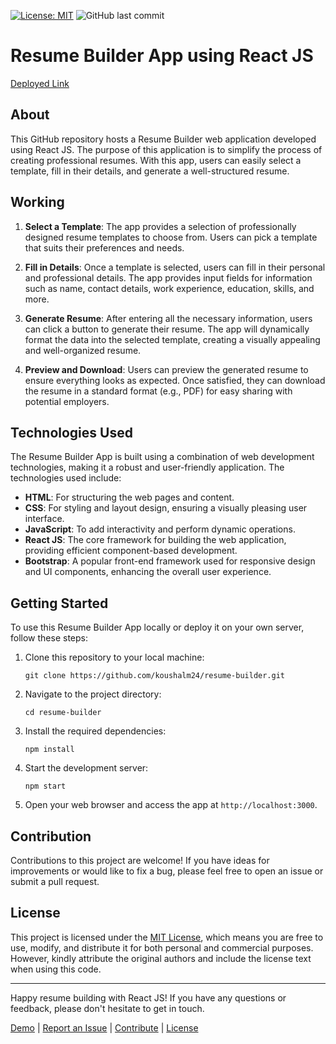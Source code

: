
[![License: MIT](https://img.shields.io/badge/License-MIT-yellow.svg)](https://opensource.org/licenses/MIT)
![GitHub last commit](https://img.shields.io/github/last-commit/koushalm24/resume-builder)

# Resume Builder App using React JS

[Deployed Link](https://resumebuilderbykoushalm24.netlify.app/)

## About
This GitHub repository hosts a Resume Builder web application developed using React JS. The purpose of this application is to simplify the process of creating professional resumes. With this app, users can easily select a template, fill in their details, and generate a well-structured resume.

## Working
1. **Select a Template**: The app provides a selection of professionally designed resume templates to choose from. Users can pick a template that suits their preferences and needs.

2. **Fill in Details**: Once a template is selected, users can fill in their personal and professional details. The app provides input fields for information such as name, contact details, work experience, education, skills, and more.

3. **Generate Resume**: After entering all the necessary information, users can click a button to generate their resume. The app will dynamically format the data into the selected template, creating a visually appealing and well-organized resume.

4. **Preview and Download**: Users can preview the generated resume to ensure everything looks as expected. Once satisfied, they can download the resume in a standard format (e.g., PDF) for easy sharing with potential employers.

## Technologies Used
The Resume Builder App is built using a combination of web development technologies, making it a robust and user-friendly application. The technologies used include:

- **HTML**: For structuring the web pages and content.
- **CSS**: For styling and layout design, ensuring a visually pleasing user interface.
- **JavaScript**: To add interactivity and perform dynamic operations.
- **React JS**: The core framework for building the web application, providing efficient component-based development.
- **Bootstrap**: A popular front-end framework used for responsive design and UI components, enhancing the overall user experience.

## Getting Started
To use this Resume Builder App locally or deploy it on your own server, follow these steps:

1. Clone this repository to your local machine:
   ```shell
   git clone https://github.com/koushalm24/resume-builder.git
   ```

2. Navigate to the project directory:
   ```shell
   cd resume-builder
   ```

3. Install the required dependencies:
   ```shell
   npm install
   ```

4. Start the development server:
   ```shell
   npm start
   ```

5. Open your web browser and access the app at `http://localhost:3000`.

## Contribution
Contributions to this project are welcome! If you have ideas for improvements or would like to fix a bug, please feel free to open an issue or submit a pull request.

## License
This project is licensed under the [MIT License](LICENSE), which means you are free to use, modify, and distribute it for both personal and commercial purposes. However, kindly attribute the original authors and include the license text when using this code.

---

Happy resume building with React JS! If you have any questions or feedback, please don't hesitate to get in touch.

[Demo](https://example-demo-link.com) | [Report an Issue](https://github.com/koushalm24/resume-builder/issues) | [Contribute](https://github.com/koushalm24/resume-builder/blob/main/CONTRIBUTING.md) | [License](https://github.com/koushalm24/resume-builder/blob/main/LICENSE.txt)

